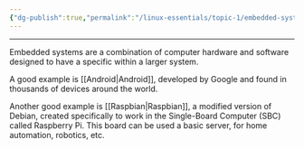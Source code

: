```yaml
---
{"dg-publish":true,"permalink":"/linux-essentials/topic-1/embedded-systems/","noteIcon":"1"}
---
```


---
Embedded systems are a combination of computer hardware and software designed to have a specific within a larger system.

A good example is [[Android\|Android]], developed by Google and found in thousands of devices around the world.

Another good example is [[Raspbian\|Raspbian]], a modified version of Debian, created specifically to work in the Single-Board Computer (SBC) called Raspberry Pi. This board can be used a basic server, for home automation, robotics, etc.